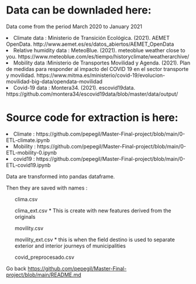<h1> Data can be downladed here:   </h1>
<p>Data come from the period March 2020 to January 2021 </p>

  <li> Climate data : Ministerio de Transición Ecológica. (2021). AEMET OpenData. http://www.aemet.es/es/datos_abiertos/AEMET_OpenData </li>
  <li> Relative humidity data : MeteoBlue. (2021). meteoblue weather close to you. https://www.meteoblue.com/es/tiempo/historyclimate/weatherarchive/ </li>
  <li>Mobility data :Ministerio de Transportes Movilidad y Agenda. (2021). Plan de medidas para responder al impacto del COVID 19 en el sector transporte y movilidad. https://www.mitma.es/ministerio/covid-19/evolucion-movilidad-big-data/opendata-movilidad </li>
  <li> Covid-19 data :   Montera34. (2021). escovid19data. https://github.com/montera34/escovid19data/blob/master/data/output/</li>

<p>
</p>
<p>
  <h1> Source code for extraction is here:   </h1>
  <li> Climate : https://github.com/pepegil/Master-Final-project/blob/main/0-ETL-climate.ipynb</li>
  <li> Mobility : https://github.com/pepegil/Master-Final-project/blob/main/0-ETL-mobility-0.ipynb  </li>
  <li> covid19 : https://github.com/pepegil/Master-Final-project/blob/main/0-ETL-covid19.ipynb</li>
</p>

<p> Data are transformed into pandas dataframe. </p>
<p> Then they are saved with names : </p>
<ul> clima.csv </ul>
<ul>clima_ext.csv * This is create with new features derived from the originals</ul>
<ul>movility.csv </ul>
<ul>movility_ext.csv * this is when the field destino is used to separate exterior and interior journeys of municipalities  </ul>
<ul>covid_preprocesado.csv </ul>


Go back https://github.com/pepegil/Master-Final-project/blob/main/README.md
